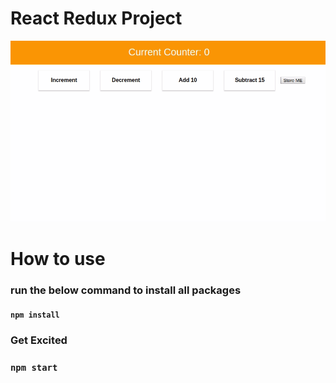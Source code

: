# React Redux Project

![Player Image](./player.gif)


# How to use
### run the below command to install all packages
#### `npm install`

### Get Excited
### `npm start`
